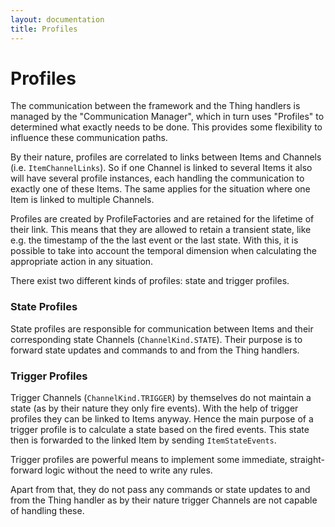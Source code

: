 ```yaml
---
layout: documentation
title: Profiles
---
```


# Profiles

The communication between the framework and the Thing handlers is managed by the "Communication Manager", which in turn uses "Profiles"  to determined what exactly needs to be done. 
This provides some flexibility to influence these communication paths.

By their nature, profiles are correlated to links between Items and Channels (i.e. `ItemChannelLinks`). So if one Channel is linked to several Items it also will have several profile instances, each handling the communication to exactly one of these Items. 
The same applies for the situation where one Item is linked to multiple Channels. 

Profiles are created by ProfileFactories and are retained for the lifetime of their link. 
This means that they are allowed to retain a transient state, like e.g. the timestamp of the the last event or the last state. 
With this, it is possible to take into account the temporal dimension when calculating the appropriate action in any situation.

There exist two different kinds of profiles: state and trigger profiles.

### State Profiles

State profiles are responsible for communication between Items and their corresponding state Channels (`ChannelKind.STATE`). 
Their purpose is to forward state updates and commands to and from the Thing handlers.

### Trigger Profiles

Trigger Channels (`ChannelKind.TRIGGER`) by themselves do not maintain a state (as by their nature they only fire events). 
With the help of trigger profiles they can be linked to Items anyway. 
Hence the main purpose of a trigger profile is to calculate a state based on the fired events. 
This state then is forwarded to the linked Item by sending `ItemStateEvents`. 

Trigger profiles are powerful means to implement some immediate, straight-forward logic without the need to write any rules. 

Apart from that, they do not pass any commands or state updates to and from the Thing handler as by their nature trigger Channels are not capable of handling these.

